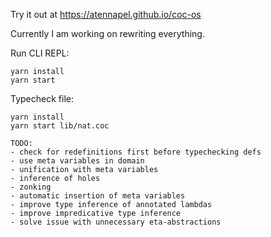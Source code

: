 Try it out at https://atennapel.github.io/coc-os

Currently I am working on rewriting everything.

Run CLI REPL:
```
yarn install
yarn start
```

Typecheck file:
```
yarn install
yarn start lib/nat.coc
```

```
TODO:
- check for redefinitions first before typechecking defs
- use meta variables in domain
- unification with meta variables
- inference of holes
- zonking
- automatic insertion of meta variables
- improve type inference of annotated lambdas
- improve impredicative type inference
- solve issue with unnecessary eta-abstractions
```
